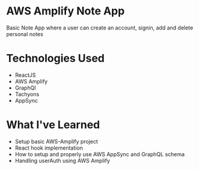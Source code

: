 # AWS Amplify Note App

Basic Note App where a user can create an account, signin, add and delete personal notes

# Technologies Used

- ReactJS
- AWS Amplify
- GraphQl
- Tachyons
- AppSync

# What I've Learned

- Setup basic AWS-Amplify project
- React hook implementation
- How to setup and properly use AWS AppSync and GraphQL schema
- Handling userAuth using AWS Amplify
